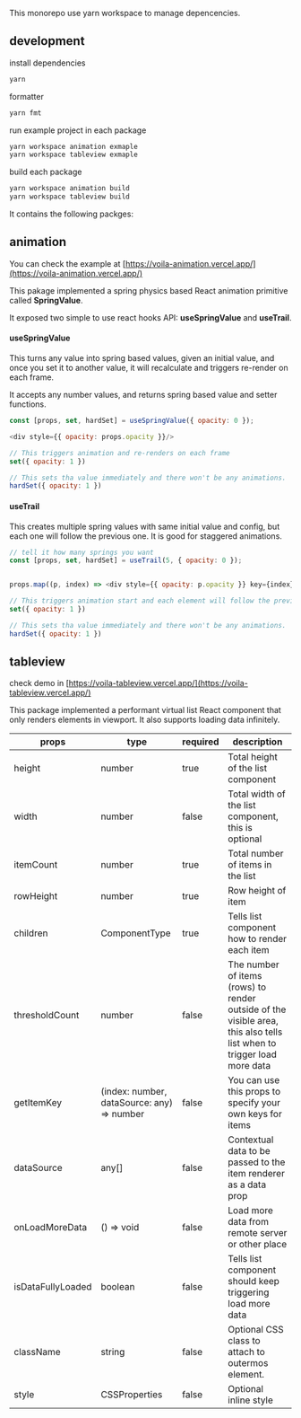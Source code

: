 This monorepo use yarn workspace to manage depencencies.

## development

install dependencies

```sh
yarn
```

formatter

```sh
yarn fmt
```

run example project in each package

```sh
yarn workspace animation exmaple
yarn workspace tableview exmaple
```

build each package

```sh
yarn workspace animation build
yarn workspace tableview build
```

It contains the following packges:

## animation

You can check the example at [https://voila-animation.vercel.app/](https://voila-animation.vercel.app/)

This pakage implemented a spring physics based React animation primitive called **SpringValue**.

It exposed two simple to use react hooks API: **useSpringValue** and **useTrail**.

#### useSpringValue

This turns any value into spring based values, given an initial value, and once you set it to another value, it will recalculate and triggers re-render on each frame.

It accepts any number values, and returns spring based value and setter functions.

```js
const [props, set, hardSet] = useSpringValue({ opacity: 0 });

<div style={{ opacity: props.opacity }}/>

// This triggers animation and re-renders on each frame
set({ opacity: 1 })

// This sets tha value immediately and there won't be any animations.
hardSet({ opacity: 1 })
```

#### useTrail

This creates multiple spring values with same initial value and config, but each one will follow the previous one. It is good for staggered animations.

```js
// tell it how many springs you want
const [props, set, hardSet] = useTrail(5, { opacity: 0 });


props.map((p, index) => <div style={{ opacity: p.opacity }} key={index} />)

// This triggers animation start and each element will follow the previous one
set({ opacity: 1 })

// This sets tha value immediately and there won't be any animations.
hardSet({ opacity: 1 })
```

## tableview

check demo in [https://voila-tableview.vercel.app/](https://voila-tableview.vercel.app/)

This package implemented a performant virtual list React component that only renders elements in viewport. It also supports loading data infinitely.

| props  | type  | required  | description  |
|---|---|---|---|
| height  | number  | true  | Total height of the list component  |
| width  | number  |  false | Total width of the list component, this is optional  |
| itemCount  | number  | true  | Total number of items in the list  |
| rowHeight  | number  |  true | Row height of item  |
| children  | ComponentType  | true  | Tells list component how to render each item  |
| thresholdCount  | number  | false  | The number of items (rows) to render outside of the visible area, this also tells list when to trigger load more data   |
| getItemKey  | (index: number, dataSource: any) => number  | false  | You can use this props to specify your own keys for items  |
| dataSource  | any[]  | false  | Contextual data to be passed to the item renderer as a data prop  |
| onLoadMoreData  | () => void  |  false | Load more data from remote server or other place  |
| isDataFullyLoaded  | boolean  |  false | Tells list component should keep triggering load more data  |
| className  | string  |  false | Optional CSS class to attach to outermos element.  |
| style  | CSSProperties  |  false | Optional inline style   |
